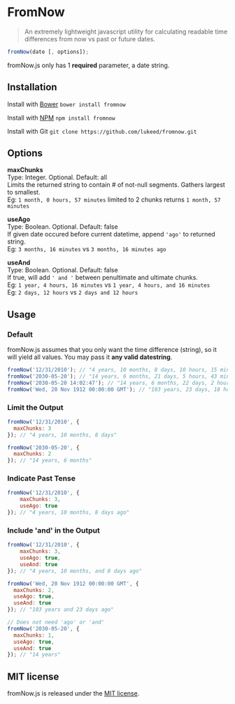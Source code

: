 # FromNow
> An extremely lightweight javascript utility for calculating readable time differences from now vs past or future dates.

```javascript
fromNow(date [, options]);
```

fromNow.js only has 1 **required** parameter, a date string.

## Installation

Install with [Bower](http://bower.io) `bower install fromnow`

Install with [NPM](http://nodejs.org/) `npm install fromnow`

Install with Git `git clone https://github.com/lukeed/fromnow.git`

## Options

**maxChunks**<br>
Type: Integer. Optional. Default: all<br>
Limits the returned string to contain # of not-null segments. Gathers largest to smallest.<br>
Eg: `1 month, 0 hours, 57 minutes` limited to 2 chunks returns `1 month, 57 minutes`

**useAgo**<br>
Type: Boolean. Optional. Default: false<br>
If given date occured before current datetime, append `'ago'` to returned string.<br>
Eg: `3 months, 16 minutes` vs `3 months, 16 minutes ago`

**useAnd**<br>
Type: Boolean. Optional. Default: false<br>
If true, will add `' and '` between penultimate and ultimate chunks.<br>
Eg: `1 year, 4 hours, 16 minutes` vs `1 year, 4 hours, and 16 minutes`<br>
Eg: `2 days, 12 hours` vs `2 days and 12 hours`<br>

## Usage
### Default
fromNow.js assumes that you only want the time difference (string), so it will yield all values. You may pass it **any valid datestring**.

```javascript
fromNow('12/31/2010'); // "4 years, 10 months, 8 days, 10 hours, 15 minutes"
fromNow('2030-05-20'); // "14 years, 6 months, 21 days, 5 hours, 43 minutes"
fromNow('2030-05-20 14:02:47'); // "14 years, 6 months, 22 days, 2 hours, 44 minutes"
fromNow('Wed, 20 Nov 1912 00:00:00 GMT'); // "103 years, 23 days, 18 hours, 20 minutes"
```

### Limit the Output
```javascript
fromNow('12/31/2010', {
  maxChunks: 3
}); // "4 years, 10 months, 8 days"

fromNow('2030-05-20', {
  maxChunks: 2
}); // "14 years, 6 months"
```

### Indicate Past Tense
```javascript
fromNow('12/31/2010', {
	maxChunks: 3,
	useAgo: true
}); // "4 years, 10 months, 8 days ago"
```

### Include 'and' in the Output
```javascript
fromNow('12/31/2010', {
	maxChunks: 3,
	useAgo: true,
	useAnd: true
}); // "4 years, 10 months, and 8 days ago"

fromNow('Wed, 20 Nov 1912 00:00:00 GMT', {
  maxChunks: 2,
  useAgo: true,
  useAnd: true
}); // "103 years and 23 days ago"

// Does not need 'ago' or 'and'
fromNow('2030-05-20', {
  maxChunks: 1,
  useAgo: true,
  useAnd: true
}); // "14 years"
```


## MIT license
fromNow.js is released under the [MIT license](http://lukeed.mit-license.org).
